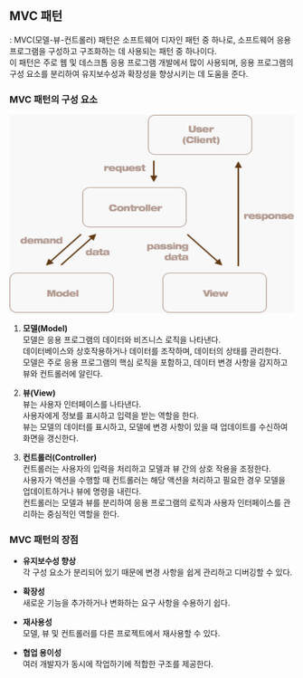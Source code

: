## MVC 패턴   
: MVC(모델-뷰-컨트롤러) 패턴은 소프트웨어 디자인 패턴 중 하나로, 소프트웨어 응용 프로그램을 구성하고 구조화하는 데 사용되는 패턴 중 하나이다.    
이 패턴은 주로 웹 및 데스크톱 응용 프로그램 개발에서 많이 사용되며, 응용 프로그램의 구성 요소를 분리하여 유지보수성과 확장성을 향상시키는 데 도움을 준다.   

### MVC 패턴의 구성 요소   
<img src="./MVC Pattern.png" width="550px" height="350px" title="MVC" alt="MVC"></img><br/>
1. **모델(Model)**   
모델은 응용 프로그램의 데이터와 비즈니스 로직을 나타낸다.   
데이터베이스와 상호작용하거나 데이터를 조작하며, 데이터의 상태를 관리한다.   
모델은 주로 응용 프로그램의 핵심 로직을 포함하고, 데이터 변경 사항을 감지하고 뷰와 컨트롤러에 알린다.   

2. **뷰(View)**   
뷰는 사용자 인터페이스를 나타낸다.   
사용자에게 정보를 표시하고 입력을 받는 역할을 한다.   
뷰는 모델의 데이터를 표시하고, 모델에 변경 사항이 있을 때 업데이트를 수신하여 화면을 갱신한다.   

3. **컨트롤러(Controller)**   
컨트롤러는 사용자의 입력을 처리하고 모델과 뷰 간의 상호 작용을 조정한다.   
사용자가 액션을 수행할 때 컨트롤러는 해당 액션을 처리하고 필요한 경우 모델을 업데이트하거나 뷰에 명령을 내린다.   
컨트롤러는 모델과 뷰를 분리하여 응용 프로그램의 로직과 사용자 인터페이스를 관리하는 중심적인 역할을 한다.   


### MVC 패턴의 장점   
- **유지보수성 향상**   
  각 구성 요소가 분리되어 있기 때문에 변경 사항을 쉽게 관리하고 디버깅할 수 있다.   
  
- **확장성**   
새로운 기능을 추가하거나 변화하는 요구 사항을 수용하기 쉽다.   

- **재사용성**   
모델, 뷰 및 컨트롤러를 다른 프로젝트에서 재사용할 수 있다.   

- **협업 용이성**   
여러 개발자가 동시에 작업하기에 적합한 구조를 제공한다.   
